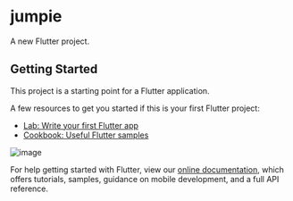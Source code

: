 # jumpie

A new Flutter project.

## Getting Started

This project is a starting point for a Flutter application.

A few resources to get you started if this is your first Flutter project:

- [Lab: Write your first Flutter app](https://flutter.dev/docs/get-started/codelab)
- [Cookbook: Useful Flutter samples](https://flutter.dev/docs/cookbook)

![image](https://user-images.githubusercontent.com/70917662/130407176-dd6e2f6a-96bf-4d69-bb98-56a9abb9d142.png)


For help getting started with Flutter, view our
[online documentation](https://flutter.dev/docs), which offers tutorials,
samples, guidance on mobile development, and a full API reference.
